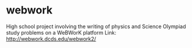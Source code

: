 # webwork
High school project involving the writing of physics and Science Olympiad study problems on a WeBWorK platform
Link: http://webwork.dcds.edu/webwork2/
